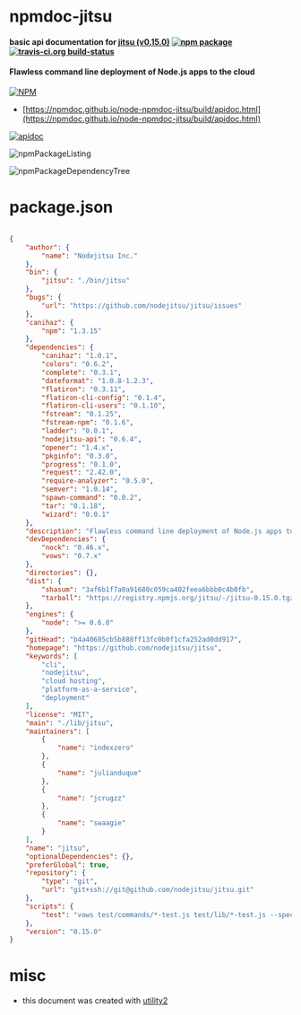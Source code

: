 # npmdoc-jitsu

#### basic api documentation for  [jitsu (v0.15.0)](https://github.com/nodejitsu/jitsu)  [![npm package](https://img.shields.io/npm/v/npmdoc-jitsu.svg?style=flat-square)](https://www.npmjs.org/package/npmdoc-jitsu) [![travis-ci.org build-status](https://api.travis-ci.org/npmdoc/node-npmdoc-jitsu.svg)](https://travis-ci.org/npmdoc/node-npmdoc-jitsu)

#### Flawless command line deployment of Node.js apps to the cloud

[![NPM](https://nodei.co/npm/jitsu.png?downloads=true&downloadRank=true&stars=true)](https://www.npmjs.com/package/jitsu)

- [https://npmdoc.github.io/node-npmdoc-jitsu/build/apidoc.html](https://npmdoc.github.io/node-npmdoc-jitsu/build/apidoc.html)

[![apidoc](https://npmdoc.github.io/node-npmdoc-jitsu/build/screenCapture.buildCi.browser.%252Ftmp%252Fbuild%252Fapidoc.html.png)](https://npmdoc.github.io/node-npmdoc-jitsu/build/apidoc.html)

![npmPackageListing](https://npmdoc.github.io/node-npmdoc-jitsu/build/screenCapture.npmPackageListing.svg)

![npmPackageDependencyTree](https://npmdoc.github.io/node-npmdoc-jitsu/build/screenCapture.npmPackageDependencyTree.svg)



# package.json

```json

{
    "author": {
        "name": "Nodejitsu Inc."
    },
    "bin": {
        "jitsu": "./bin/jitsu"
    },
    "bugs": {
        "url": "https://github.com/nodejitsu/jitsu/issues"
    },
    "canihaz": {
        "npm": "1.3.15"
    },
    "dependencies": {
        "canihaz": "1.0.1",
        "colors": "0.6.2",
        "complete": "0.3.1",
        "dateformat": "1.0.8-1.2.3",
        "flatiron": "0.3.11",
        "flatiron-cli-config": "0.1.4",
        "flatiron-cli-users": "0.1.10",
        "fstream": "0.1.25",
        "fstream-npm": "0.1.6",
        "ladder": "0.0.1",
        "nodejitsu-api": "0.6.4",
        "opener": "1.4.x",
        "pkginfo": "0.3.0",
        "progress": "0.1.0",
        "request": "2.42.0",
        "require-analyzer": "0.5.0",
        "semver": "1.0.14",
        "spawn-command": "0.0.2",
        "tar": "0.1.18",
        "wizard": "0.0.1"
    },
    "description": "Flawless command line deployment of Node.js apps to the cloud",
    "devDependencies": {
        "nock": "0.46.x",
        "vows": "0.7.x"
    },
    "directories": {},
    "dist": {
        "shasum": "3af6b1f7a0a91680c059ca402feea6bbb0c4b0fb",
        "tarball": "https://registry.npmjs.org/jitsu/-/jitsu-0.15.0.tgz"
    },
    "engines": {
        "node": ">= 0.6.0"
    },
    "gitHead": "b4a40605cb5b888ff13fc0b0f1cfa252ad0dd917",
    "homepage": "https://github.com/nodejitsu/jitsu",
    "keywords": [
        "cli",
        "nodejitsu",
        "cloud hosting",
        "platform-as-a-service",
        "deployment"
    ],
    "license": "MIT",
    "main": "./lib/jitsu",
    "maintainers": [
        {
            "name": "indexzero"
        },
        {
            "name": "julianduque"
        },
        {
            "name": "jcrugzz"
        },
        {
            "name": "swaagie"
        }
    ],
    "name": "jitsu",
    "optionalDependencies": {},
    "preferGlobal": true,
    "repository": {
        "type": "git",
        "url": "git+ssh://git@github.com/nodejitsu/jitsu.git"
    },
    "scripts": {
        "test": "vows test/commands/*-test.js test/lib/*-test.js --spec -i"
    },
    "version": "0.15.0"
}
```



# misc
- this document was created with [utility2](https://github.com/kaizhu256/node-utility2)
